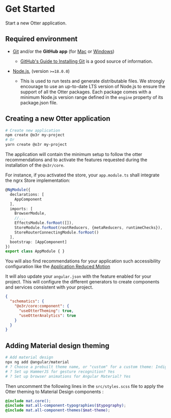 # Get Started

Start a new Otter application.

## Required environment

* [Git](http://git-scm.com) and/or the **GitHub app** (for [Mac](http://mac.github.com) or
  [Windows](http://windows.github.com))
  * [GitHub's Guide to Installing
    Git](https://help.github.com/articles/set-up-git) is a good source of information.

* [Node.js](http://nodejs.org), (version `>=18.0.0`)
  * This is used to run tests and generate distributable files. We strongly encourage to use an up-to-date LTS version of Node.js to ensure the support of all the Otter packages.
    Each package comes with a minimum Node.js version range defined in the `engine` property of its package.json file.

## Creating a new Otter application

```bash
# Create new application
npm create @o3r my-project
# Or
yarn create @o3r my-project
```

The application will contain the minimum setup to follow the otter recommendations and to activate the features requested
during the installation of the `@o3r/core`.

For instance, if you activated the store, your ``app.module.ts`` shall integrate the ngrx Store implementation:

```typescript
@NgModule({
  declarations: [
    AppComponent
  ],
  imports: [
    BrowserModule,
    //...
    EffectsModule.forRoot([]),
    StoreModule.forRoot(rootReducers, {metaReducers, runtimeChecks}),
    StoreRouterConnectingModule.forRoot()
  ],
  bootstrap: [AppComponent]
})
export class AppModule { }
```

You will also find recommendations for your application such accessibility configuration like the
[Application Reduced Motion](docs/application/REDUCED_MOTION.md)

It will also update your ``angular.json`` with the feature enabled for your project. This will configure the different generators
to create components and services consistent with your project.

```json
{
  "schematics": {
    "@o3r/core:component": {
      "useOtterTheming": true,
      "useOtterAnalytics": true
    }
  }
}
```

## Adding Material design theming

```bash
# Add material design
npx ng add @angular/material
# ? Choose a prebuilt theme name, or "custom" for a custom theme: Indigo/Pink
# ? Set up HammerJS for gesture recognition? Yes
# ? Set up browser animations for Angular Material? Yes
```

Then uncomment the following lines in the `src/styles.scss` file to apply the Otter theming to Material Design components :

```scss
@include mat.core();
@include mat.all-component-typographies($typography);
@include mat.all-component-themes($mat-theme);
```
